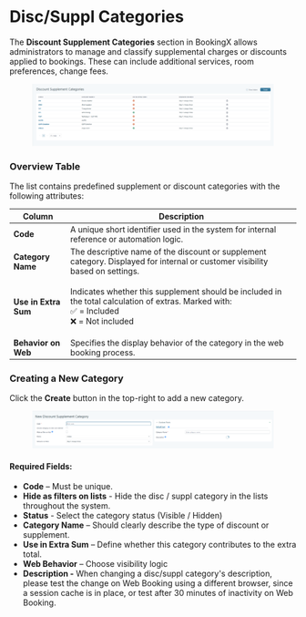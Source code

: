# Disc/Suppl Categories

The **Discount Supplement Categories** section in BookingX allows administrators to manage and classify supplemental charges or discounts applied to bookings. These can include additional services, room preferences, change fees.

<figure><img src=".gitbook/assets/image (9) (2).png" alt=""><figcaption></figcaption></figure>

### Overview Table

The list contains predefined supplement or discount categories with the following attributes:

| Column               | Description                                                                                                                                      |
| -------------------- | ------------------------------------------------------------------------------------------------------------------------------------------------ |
| **Code**             | A unique short identifier used in the system for internal reference or automation logic.                                                         |
| **Category Name**    | The descriptive name of the discount or supplement category. Displayed for internal or customer visibility based on settings.                    |
| **Use in Extra Sum** | <p>Indicates whether this supplement should be included in the total calculation of extras. Marked with:<br>✅ = Included<br>❌ = Not included</p> |
| **Behavior on Web**  | Specifies the display behavior of the category in the web booking process.                                                                       |

### Creating a New Category

Click the **Create** button in the top-right to add a new category.

<figure><img src=".gitbook/assets/image (10) (1) (1) (1) (1) (1) (1) (1).png" alt=""><figcaption></figcaption></figure>

#### Required Fields:

* **Code** – Must be unique.
* **Hide as filters on lists** - Hide the disc / suppl category in the lists throughout the system.
* **Status** - Select the category status (Visible / Hidden)
* **Category Name** – Should clearly describe the type of discount or supplement.
* **Use in Extra Sum** – Define whether this category contributes to the extra total.
* **Web Behavior** – Choose visibility logic
* **Description -** When changing a disc/suppl category's description, please test the change on Web Booking using a different browser, since a session cache is in place, or test after 30 minutes of inactivity on Web Booking.
